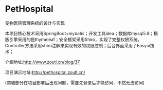 # PetHospital
宠物医院管理系统的设计与实现

本项目核心技术采用SpringBoot+mybatis；开发工具idea；数据库mysql5.6；模版引擎采用的是thymeleaf；安全框架采用Shiro，实现了完整权限系统，Controller方法采用shiro注解来实现有效的权限控制；后台界面采用了Easyui技术；

介绍地址:http://www.zoutl.cn/blog/37

项目演示地址:http://pethospital.zoutl.cn/  

(商城部分在项目部署后出现问题，需要先登录后才能访问，不然无法访问)

